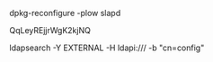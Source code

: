 dpkg-reconfigure -plow slapd

QqLeyREjjrWgK2kjNQ

ldapsearch -Y EXTERNAL -H ldapi:/// -b "cn=config"
